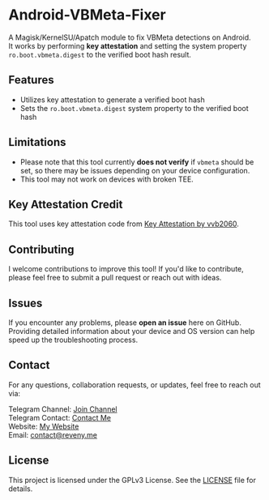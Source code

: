 # Android-VBMeta-Fixer
A Magisk/KernelSU/Apatch module to fix VBMeta detections on Android. <br>
It works by performing **key attestation** and setting the system property `ro.boot.vbmeta.digest` to the verified boot hash result.

## Features
- Utilizes key attestation to generate a verified boot hash
- Sets the `ro.boot.vbmeta.digest` system property to the verified boot hash

## Limitations
- Please note that this tool currently **does not verify** if `vbmeta` should be set, so there may be issues depending on your device configuration.
- This tool may not work on devices with broken TEE.

## Key Attestation Credit
This tool uses key attestation code from [Key Attestation by vvb2060](https://github.com/vvb2060/KeyAttestation).

## Contributing
I welcome contributions to improve this tool! If you'd like to contribute, please feel free to submit a pull request or reach out with ideas.

## Issues
If you encounter any problems, please **open an issue** here on GitHub. Providing detailed information about your device and OS version can help speed up the troubleshooting process.

## Contact
For any questions, collaboration requests, or updates, feel free to reach out via:

Telegram Channel: [Join Channel](https://t.me/reveny1) <br>
Telegram Contact: [Contact Me](https://t.me/revenyy) <br>
Website: [My Website](https://reveny.me) <br>
Email: [contact@reveny.me](mailto:contact@reveny.me) <br>

## License
This project is licensed under the GPLv3 License. See the [LICENSE](LICENSE) file for details.
